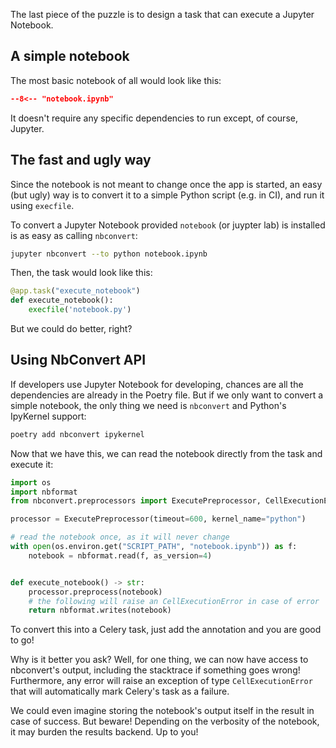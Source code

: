 The last piece of the puzzle is to design a task that can execute a Jupyter Notebook.


## A simple notebook

The most basic notebook of all would look like this:
```json
--8<-- "notebook.ipynb"
```

It doesn't require any specific dependencies to run except, of course, Jupyter.

## The fast and ugly way

Since the notebook is not meant to change once the app is started,
an easy (but ugly) way is to convert it to a simple Python script (e.g. in CI),
and run it using `execfile`.

To convert a Jupyter Notebook provided `notebook` (or juypter lab) is installed
is as easy as calling `nbconvert`:
```bash
jupyter nbconvert --to python notebook.ipynb
```

Then, the task would look like this:
```python
@app.task("execute_notebook")
def execute_notebook():
    execfile('notebook.py')
```

But we could do better, right?

## Using NbConvert API

If developers use Jupyter Notebook for developing, chances are all the dependencies
are already in the Poetry file. But if we only want to convert a simple notebook,
the only thing we need is `nbconvert` and Python's IpyKernel support:

```bash
poetry add nbconvert ipykernel
```

Now that we have this, we can read the notebook directly from the task and execute it:

```python
import os
import nbformat
from nbconvert.preprocessors import ExecutePreprocessor, CellExecutionError

processor = ExecutePreprocessor(timeout=600, kernel_name="python")

# read the notebook once, as it will never change
with open(os.environ.get("SCRIPT_PATH", "notebook.ipynb")) as f:
    notebook = nbformat.read(f, as_version=4)


def execute_notebook() -> str:
    processor.preprocess(notebook)
    # the following will raise an CellExecutionError in case of error
    return nbformat.writes(notebook)
```

To convert this into a Celery task, just add the annotation and you are good to go!

Why is it better you ask?
Well, for one thing, we can now have access to nbconvert's output,
including the stacktrace if something goes wrong! Furthermore, any error will raise an
exception of type `CellExecutionError` that will automatically mark Celery's task as a failure.

We could even imagine storing the notebook's output itself in the result in case of success.
But beware! Depending on the verbosity of the notebook, it may burden the results backend. Up to you! 